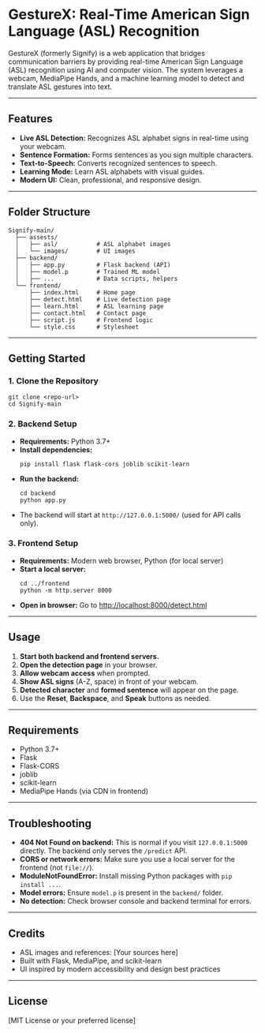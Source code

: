 # GestureX: Real-Time American Sign Language (ASL) Recognition

GestureX (formerly Signify) is a web application that bridges communication barriers by providing real-time American Sign Language (ASL) recognition using AI and computer vision. The system leverages a webcam, MediaPipe Hands, and a machine learning model to detect and translate ASL gestures into text.

---

## Features
- **Live ASL Detection:** Recognizes ASL alphabet signs in real-time using your webcam.
- **Sentence Formation:** Forms sentences as you sign multiple characters.
- **Text-to-Speech:** Converts recognized sentences to speech.
- **Learning Mode:** Learn ASL alphabets with visual guides.
- **Modern UI:** Clean, professional, and responsive design.

---

## Folder Structure
```
Signify-main/
  ├── assests/
  │   ├── asl/           # ASL alphabet images
  │   └── images/        # UI images
  ├── backend/
  │   ├── app.py         # Flask backend (API)
  │   ├── model.p        # Trained ML model
  │   ├── ...            # Data scripts, helpers
  └── frontend/
      ├── index.html     # Home page
      ├── detect.html    # Live detection page
      ├── learn.html     # ASL learning page
      ├── contact.html   # Contact page
      ├── script.js      # Frontend logic
      └── style.css      # Stylesheet
```

---

## Getting Started

### 1. **Clone the Repository**
```
git clone <repo-url>
cd Signify-main
```

### 2. **Backend Setup**
- **Requirements:** Python 3.7+
- **Install dependencies:**
  ```
  pip install flask flask-cors joblib scikit-learn
  ```
- **Run the backend:**
  ```
  cd backend
  python app.py
  ```
- The backend will start at `http://127.0.0.1:5000/` (used for API calls only).

### 3. **Frontend Setup**
- **Requirements:** Modern web browser, Python (for local server)
- **Start a local server:**
  ```
  cd ../frontend
  python -m http.server 8000
  ```
- **Open in browser:**
  Go to [http://localhost:8000/detect.html](http://localhost:8000/detect.html)

---

## Usage
1. **Start both backend and frontend servers.**
2. **Open the detection page** in your browser.
3. **Allow webcam access** when prompted.
4. **Show ASL signs** (A-Z, space) in front of your webcam.
5. **Detected character** and **formed sentence** will appear on the page.
6. Use the **Reset**, **Backspace**, and **Speak** buttons as needed.

---

## Requirements
- Python 3.7+
- Flask
- Flask-CORS
- joblib
- scikit-learn
- MediaPipe Hands (via CDN in frontend)

---

## Troubleshooting
- **404 Not Found on backend:** This is normal if you visit `127.0.0.1:5000` directly. The backend only serves the `/predict` API.
- **CORS or network errors:** Make sure you use a local server for the frontend (not `file://`).
- **ModuleNotFoundError:** Install missing Python packages with `pip install ...`.
- **Model errors:** Ensure `model.p` is present in the `backend/` folder.
- **No detection:** Check browser console and backend terminal for errors.

---

## Credits
- ASL images and references: [Your sources here]
- Built with Flask, MediaPipe, and scikit-learn
- UI inspired by modern accessibility and design best practices

---

## License
[MIT License or your preferred license] 